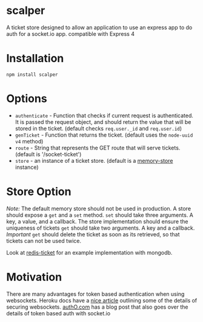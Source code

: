 scalper
=======

A ticket store designed to allow an application to use an express app to do auth for a socket.io app.  compatible with Express 4

Installation
============

`npm install scalper`

Options
=======

 - `authenticate` - Function that checks if current request is authenticated. It is passed the request object, and should return the value that will be stored in the ticket. (default checks `req.user._id` and `req.user.id`)
 - `genTicket` - Function that returns the ticket. (default uses the `node-uuid` `v4` method)
 - `route` - String that represents the GET route that will serve tickets. (default is '/socket-ticket')
 - `store` - an instance of a ticket store. (default is a [memory-store](https://github.com/JoeWagner/scalper/blob/master/memory-store.js) instance)

Store Option
============

*Note:* The default memory store should not be used in production.
A store should expose a `get` and a `set` method.
`set` should take three arguments. A key, a value, and a callback. The store implementation should ensure the uniqueness of tickets
`get` should take two arguments. A key and a callback.
*Important* `get` should delete the ticket as soon as its retrieved, so that tickets can not be used twice.

Look at [redis-ticket](https://github.com/JoeWagner/redis-ticket) for an example implementation with mongodb.

Motivation
==========

There are many advantages for token based authentication when using websockets.
Heroku docs have a [nice article](https://devcenter.heroku.com/articles/websocket-security) outlining some of the details of securing websockets.
[authO.com](https://auth0.com/blog/2014/01/15/auth-with-socket-io/) has a blog post that also goes over the details of token based auth with socket.io
